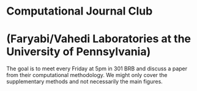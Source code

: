 # Computational Journal Club 

# (Faryabi/Vahedi Laboratories at the University of Pennsylvania)

The goal is to meet every Friday at 5pm in 301 BRB and discuss a paper from their computational methodology. We might only cover the supplementary methods and not necessarily the main figures. 
